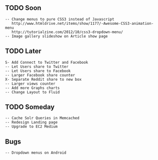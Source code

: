 ## TODO Soon

    -- Change menus to pure CSS3 instead of Javascript
       http://www.htmldrive.net/items/show/1177/-Awesome-CSS3-animation-menu
       http://tutorialzine.com/2012/10/css3-dropdown-menu/
    -- Image gallery slideshow on Article show page

## TODO Later

    S- Add Connect to Twitter and Facebook
    -- Let Users share to Twitter
    -- Let Users share to Facebook
    -- Larger Facebook share counter
    X- Separate Reddit share to new box
    -- Larger views counter
    -- Add more Graphs charts
    -- Change Layout to Fluid

## TODO Someday

    -- Cache Solr Queries in Memcached
    -- Redesign Landing page
    -- Upgrade to EC2 Medium

## Bugs

    -- Dropdown menus on Android
